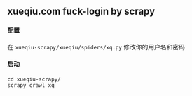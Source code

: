 ## xueqiu.com fuck-login by scrapy

#### 配置

在 `xueqiu-scrapy/xueqiu/spiders/xq.py` 修改你的用户名和密码

#### 启动
```
cd xueqiu-scrapy/
scrapy crawl xq
```